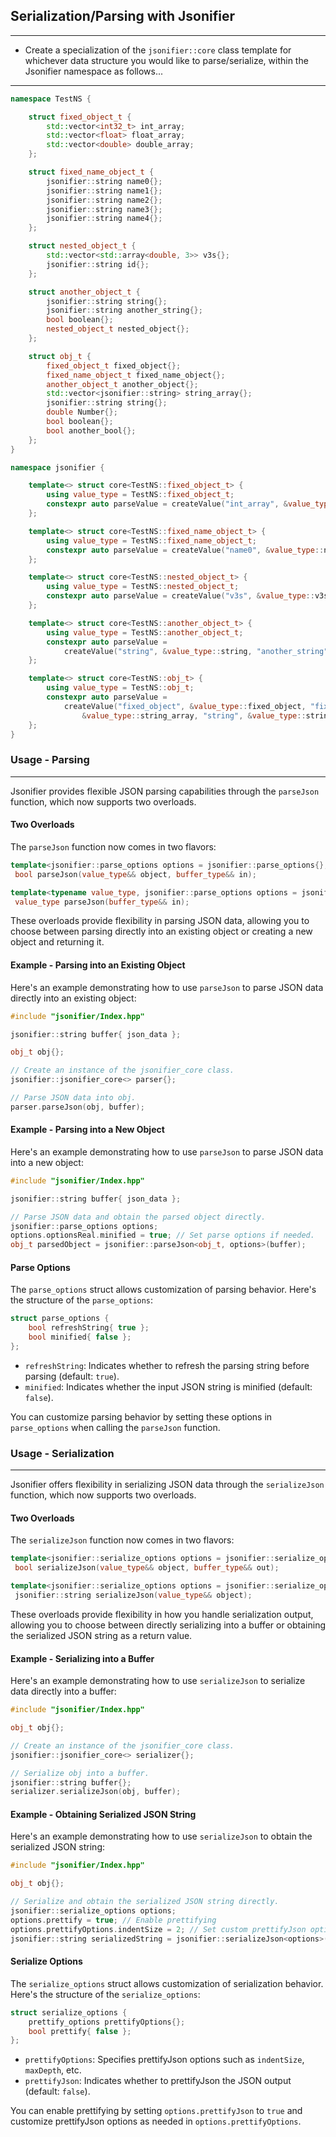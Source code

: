 ## Serialization/Parsing with Jsonifier
----
- Create a specialization of the `jsonifier::core` class template for whichever data structure you would like to parse/serialize, within the Jsonifier namespace as follows...
----
```cpp
namespace TestNS {

	struct fixed_object_t {
		std::vector<int32_t> int_array;
		std::vector<float> float_array;
		std::vector<double> double_array;
	};

	struct fixed_name_object_t {
		jsonifier::string name0{};
		jsonifier::string name1{};
		jsonifier::string name2{};
		jsonifier::string name3{};
		jsonifier::string name4{};
	};

	struct nested_object_t {
		std::vector<std::array<double, 3>> v3s{};
		jsonifier::string id{};
	};

	struct another_object_t {
		jsonifier::string string{};
		jsonifier::string another_string{};
		bool boolean{};
		nested_object_t nested_object{};
	};

	struct obj_t {
		fixed_object_t fixed_object{};
		fixed_name_object_t fixed_name_object{};
		another_object_t another_object{};
		std::vector<jsonifier::string> string_array{};
		jsonifier::string string{};
		double Number{};
		bool boolean{};
		bool another_bool{};
	};
}

namespace jsonifier {

	template<> struct core<TestNS::fixed_object_t> {
		using value_type = TestNS::fixed_object_t;
		constexpr auto parseValue = createValue("int_array", &value_type::int_array, "float_array", &value_type::float_array, "double_array", &value_type::double_array);
	};

	template<> struct core<TestNS::fixed_name_object_t> {
		using value_type = TestNS::fixed_name_object_t;
		constexpr auto parseValue = createValue("name0", &value_type::name0, "name1", &value_type::name1, "name2", &value_type::name2, "name3", &value_type::name3, "name4", &value_type::name4);
	};

	template<> struct core<TestNS::nested_object_t> {
		using value_type = TestNS::nested_object_t;
		constexpr auto parseValue = createValue("v3s", &value_type::v3s, "id", &value_type::id);
	};

	template<> struct core<TestNS::another_object_t> {
		using value_type = TestNS::another_object_t;
		constexpr auto parseValue =
			createValue("string", &value_type::string, "another_string", &value_type::another_string, "boolean", &value_type::boolean, "nested_object", &value_type::nested_object);
	};

	template<> struct core<TestNS::obj_t> {
		using value_type = TestNS::obj_t;
		constexpr auto parseValue =
			createValue("fixed_object", &value_type::fixed_object, "fixed_name_object", &value_type::fixed_name_object, "another_object", &value_type::another_object, "string_array",
				&value_type::string_array, "string", &value_type::string, "Number", &value_type::Number, "boolean", &value_type::boolean, "another_bool", &value_type::another_bool);
	};
}

```

### Usage - Parsing
----
Jsonifier provides flexible JSON parsing capabilities through the `parseJson` function, which now supports two overloads.

#### Two Overloads
The `parseJson` function now comes in two flavors:

```cpp
template<jsonifier::parse_options options = jsonifier::parse_options{}, typename value_type, jsonifier::concepts::string_t buffer_type>
 bool parseJson(value_type&& object, buffer_type&& in);

template<typename value_type, jsonifier::parse_options options = jsonifier::parse_options{}, jsonifier::concepts::string_t buffer_type>
 value_type parseJson(buffer_type&& in);
```

These overloads provide flexibility in parsing JSON data, allowing you to choose between parsing directly into an existing object or creating a new object and returning it.

#### Example - Parsing into an Existing Object
Here's an example demonstrating how to use `parseJson` to parse JSON data directly into an existing object:

```cpp
#include "jsonifier/Index.hpp"

jsonifier::string buffer{ json_data };

obj_t obj{};

// Create an instance of the jsonifier_core class.
jsonifier::jsonifier_core<> parser{};

// Parse JSON data into obj.
parser.parseJson(obj, buffer);
```

#### Example - Parsing into a New Object
Here's an example demonstrating how to use `parseJson` to parse JSON data into a new object:

```cpp
#include "jsonifier/Index.hpp"

jsonifier::string buffer{ json_data };

// Parse JSON data and obtain the parsed object directly.
jsonifier::parse_options options;
options.optionsReal.minified = true; // Set parse options if needed.
obj_t parsedObject = jsonifier::parseJson<obj_t, options>(buffer);
```

#### Parse Options
The `parse_options` struct allows customization of parsing behavior. Here's the structure of the `parse_options`:

```cpp
struct parse_options {
    bool refreshString{ true };
    bool minified{ false };
};
```

- `refreshString`: Indicates whether to refresh the parsing string before parsing (default: `true`).
- `minified`: Indicates whether the input JSON string is minified (default: `false`).

You can customize parsing behavior by setting these options in `parse_options` when calling the `parseJson` function.

### Usage - Serialization
----
Jsonifier offers flexibility in serializing JSON data through the `serializeJson` function, which now supports two overloads.

#### Two Overloads
The `serializeJson` function now comes in two flavors:

```cpp
template<jsonifier::serialize_options options = jsonifier::serialize_options{}, typename value_type, jsonifier::concepts::buffer_like buffer_type>
 bool serializeJson(value_type&& object, buffer_type&& out);

template<jsonifier::serialize_options options = jsonifier::serialize_options{}, typename value_type>
 jsonifier::string serializeJson(value_type&& object);
```

These overloads provide flexibility in how you handle serialization output, allowing you to choose between directly serializing into a buffer or obtaining the serialized JSON string as a return value.

#### Example - Serializing into a Buffer
Here's an example demonstrating how to use `serializeJson` to serialize data directly into a buffer:

```cpp
#include "jsonifier/Index.hpp"

obj_t obj{};

// Create an instance of the jsonifier_core class.
jsonifier::jsonifier_core<> serializer{};

// Serialize obj into a buffer.
jsonifier::string buffer{};
serializer.serializeJson(obj, buffer);
```

#### Example - Obtaining Serialized JSON String
Here's an example demonstrating how to use `serializeJson` to obtain the serialized JSON string:

```cpp
#include "jsonifier/Index.hpp"

obj_t obj{};

// Serialize and obtain the serialized JSON string directly.
jsonifier::serialize_options options;
options.prettify = true; // Enable prettifying
options.prettifyOptions.indentSize = 2; // Set custom prettifyJson options if needed.
jsonifier::string serializedString = jsonifier::serializeJson<options>(obj);
```

#### Serialize Options
The `serialize_options` struct allows customization of serialization behavior. Here's the structure of the `serialize_options`:

```cpp
struct serialize_options {
    prettify_options prettifyOptions{};
    bool prettify{ false };
};
```

- `prettifyOptions`: Specifies prettifyJson options such as `indentSize`, `maxDepth`, etc.
- `prettifyJson`: Indicates whether to prettifyJson the JSON output (default: `false`).

You can enable prettifying by setting `options.prettifyJson` to `true` and customize prettifyJson options as needed in `options.prettifyOptions`.
